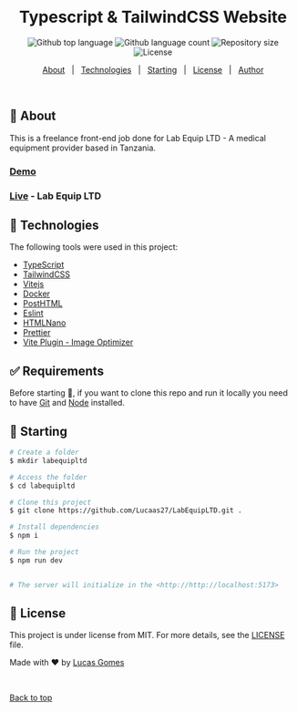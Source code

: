 <div align="center" id="top">

&#xa0;

  <!-- <a href="https://labequipltd.netlify.app">Demo</a> -->
</div>

<h1 align="center">Typescript & TailwindCSS Website</h1>

<p align="center">
  <img alt="Github top language" src="https://img.shields.io/github/languages/top/Lucaas27/labequipltd?color=56BEB8">

  <img alt="Github language count" src="https://img.shields.io/github/languages/count/Lucaas27/labequipltd?color=56BEB8">

  <img alt="Repository size" src="https://img.shields.io/github/repo-size/Lucaas27/labequipltd?color=56BEB8">

  <img alt="License" src="https://img.shields.io/github/license/Lucaas27/labequipltd?color=56BEB8">

  <!-- <img alt="Github issues" src="https://img.shields.io/github/issues/Lucaas27/labequipltd?color=56BEB8" /> -->

  <!-- <img alt="Github forks" src="https://img.shields.io/github/forks/Lucaas27/labequipltd?color=56BEB8" /> -->

  <!-- <img alt="Github stars" src="https://img.shields.io/github/stars/Lucaas27/labequipltd?color=56BEB8" /> -->
</p>

<!-- Status -->

<!-- <h4 align="center">
	🚧  Labequipltd 🚀 Under construction...  🚧
</h4>

<hr> -->

<p align="center">
  <a href="#dart-about">About</a> &#xa0; | &#xa0;
  <a href="#rocket-technologies">Technologies</a> &#xa0; | &#xa0;
  <a href="#checkered_flag-starting">Starting</a> &#xa0; | &#xa0;
  <a href="#memo-license">License</a> &#xa0; | &#xa0;
  <a href="https://github.com/Lucaas27" target="_blank">Author</a>
</p>

<br>

## :dart: About

This is a freelance front-end job done for Lab Equip LTD - A medical equipment provider based in Tanzania.

### [Demo](https://demo.lucasgomes.co.uk/)

### [Live](https://lel.co.tz/) - Lab Equip LTD

## :rocket: Technologies

The following tools were used in this project:

- [TypeScript](https://www.typescriptlang.org/)
- [TailwindCSS](https://tailwindcss.com/)
- [Vitejs](https://vitejs.dev/)
- [Docker](https://www.docker.com/)
- [PostHTML](https://posthtml.org/#/)
- [Eslint](https://eslint.org/)
- [HTMLNano](https://www.npmjs.com/package/htmlnano)
- [Prettier](https://prettier.io/)
- [Vite Plugin - Image Optimizer](https://github.com/FatehAK/vite-plugin-image-optimizer)

## :white_check_mark: Requirements

Before starting :checkered_flag:, if you want to clone this repo and run it locally you need to have [Git](https://git-scm.com) and [Node](https://nodejs.org/en/) installed.

## :checkered_flag: Starting

```bash
# Create a folder
$ mkdir labequipltd

# Access the folder
$ cd labequipltd

# Clone this project
$ git clone https://github.com/Lucaas27/LabEquipLTD.git .

# Install dependencies
$ npm i

# Run the project
$ npm run dev


# The server will initialize in the <http://http://localhost:5173>
```

## :memo: License

This project is under license from MIT. For more details, see the [LICENSE](LICENSE.md) file.

Made with :heart: by <a href="https://github.com/Lucaas27" target="_blank">Lucas Gomes</a>

&#xa0;

<a href="#top">Back to top</a>
